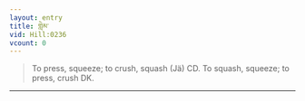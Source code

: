 ```yaml
---
layout: entry
title: གླེམ་
vid: Hill:0236
vcount: 0
---
```

> To press, squeeze; to crush, squash (Jä) CD\. To squash, squeeze; to press, crush DK\.


---

